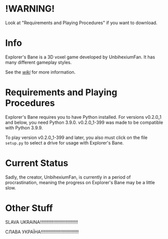 # !WARNING!

Look at "Requirements and Playing Procedures" if you want to download.

# Info

Explorer's Bane is a 3D voxel game developed by UnbihexiumFan. It has many different gameplay styles.

See the [_wiki_](https://github.com/UnbihexiumFan/explorers-bane/wiki) for more information.

# Requirements and Playing Procedures

Explorer's Bane requires you to have Python installed. For versions v0.2.0_1 and below, you need Python 3.9.0. v0.2.0_1-399 was made to be compatible with Python 3.9.9.

To play version v0.2.0_1-399 and later, you also must click on the file `setup.py` to select a drive for usage with Explorer's Bane.

# Current Status

Sadly, the creator, UnbihexiumFan, is currently in a period of procrastination, meaning the progress on Explorer's Bane may be a little slow.

# Other Stuff

SLAVA UKRAINA!!!!!!!!!!!!!!!!!!!!!!!!!!!!!!

СЛАВА УКРАЇНА!!!!!!!!!!!!!!!!!!!!!!!!!!!!!!
